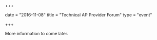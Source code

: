 +++

date = "2016-11-08"
title = "Technical AP Provider Forum"
type = "event"

+++

More information to come later.
